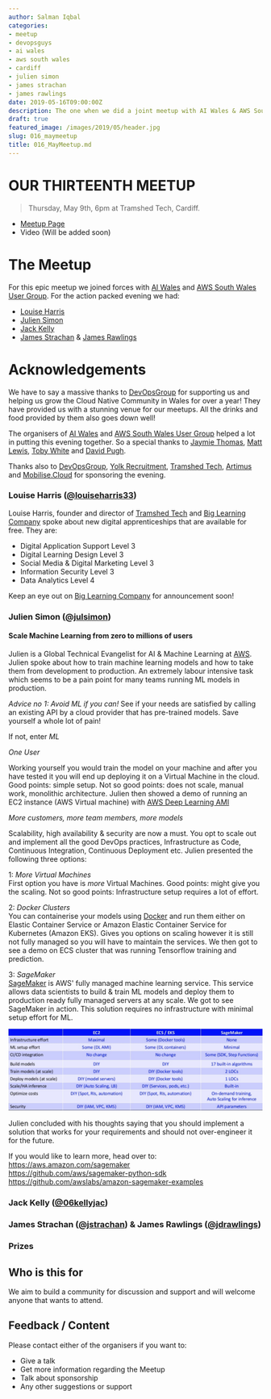 ```yaml
---
author: Salman Iqbal
categories:
- meetup
- devopsguys
- ai wales
- aws south wales
- cardiff
- julien simon
- james strachan
- james rawlings
date: 2019-05-16T09:00:00Z
description: The one when we did a joint meetup with AI Wales & AWS South Wales...
draft: true
featured_image: /images/2019/05/header.jpg
slug: 016_maymeetup
title: 016_MayMeetup.md
---
```


# OUR THIRTEENTH MEETUP

> Thursday, May 9th, 6pm at Tramshed Tech, Cardiff.

* [Meetup Page](https://www.meetup.com/Cloud-Native-Wales/events/csxbwqyzhbmb/)
* Video (Will be added soon)

# The Meetup

For this epic meetup we joined forces with [AI Wales](https://twitter.com/ai_wales) and [AWS South Wales User Group](https://twitter.com/AWSSWalesUG). For the action packed evening we had:
* [Louise Harris](https://twitter.com/louiseharris33)
* [Julien Simon](https://twitter.com/julsimon)
* [Jack Kelly](https://twitter.com/06kellyjac)
* [James Strachan](https://twitter.com/jstrachan) & [James Rawlings](https://twitter.com/jdrawlings)

# Acknowledgements

We have to say a massive thanks to [DevOpsGroup](https://twitter.com/DevOpsGroup) for supporting us and helping us grow the Cloud Native Community in Wales for over a year! They have provided us with a stunning venue for our meetups. All the drinks and food provided by them also goes down well!

The organisers of [AI Wales](https://twitter.com/ai_wales) and [AWS South Wales User Group](https://twitter.com/AWSSWalesUG) helped a lot in putting this evening together. So a special thanks to [Jaymie Thomas](https://twitter.com/jaymiethomas), [Matt Lewis](https://twitter.com/m_lewis), [Toby White](https://twitter.com/TobyARTIMUS) and [David Pugh](https://twitter.com/DavidPugh_DPA). 

Thanks also to [DevOpsGroup](https://twitter.com/DevOpsGroup), [Yolk Recruitment](https://twitter.com/Yolk_Recruit), [Tramshed Tech](https://twitter.com/TramshedTech), [Artimus](https://twitter.com/ARTIMUS_UK) and [Mobilise.Cloud](https://twitter.com/MobiliseCloud) for sponsoring the evening.

### Louise Harris ([@louiseharris33](https://twitter.com/louiseharris33))

Louise Harris, founder and director of [Tramshed Tech](https://www.tramshedtech.co.uk/) and [Big Learning Company](https://www.biglearningcompany.com/) spoke about new digital apprenticeships that are available for free. They are: 

* Digital Application Support Level 3
* Digital Learning Design Level 3
* Social Media & Digital Marketing Level 3
* Information Security Level 3
* Data Analytics Level 4

Keep an eye out on [Big Learning Company](https://www.biglearningcompany.com/) for announcement soon!

### Julien Simon ([@julsimon](https://twitter.com/julsimon))
#### Scale Machine Learning from zero to millions of users

Julien is a Global Technical Evangelist for AI & Machine Learning at [AWS](https://twitter.com/awscloud). Julien spoke about how to train machine learning models and how to take them from development to production. An extremely labour intensive task which seems to be a pain point for many teams running ML models in production.

_Advice no 1: Avoid ML if you can!_ See if your needs are satisfied by calling an existing API by a cloud provider that has pre-trained models. Save yourself a whole lot of pain!

If not, enter *ML*

*One User*

Working yourself you would train the model on your machine and after you have tested it you will end up deploying it on a Virtual Machine in the cloud. Good points: simple setup. Not so good points: does not scale, manual work, monolithic architecture. Julien then showed a demo of running an EC2 instance (AWS Virtual machine) with [AWS Deep Learning AMI](https://aws.amazon.com/machine-learning/amis/)

*More customers, more team members, more models*

Scalability, high availability & security are now a must. You opt to scale out and implement all the good DevOps practices, Infrastructure as Code, Continuous Integration, Continuous Deployment etc. Julien presented the following three options: 

1: _More Virtual Machines_  
First option you have is *more* Virtual Machines. Good points: might give you the scaling. Not so good points: Infrastructure setup requires a lot of effort.

2: _Docker Clusters_  
You can containerise your models using [Docker](https://www.docker.com/) and run them either on Elastic Container Service or Amazon Elastic Container Service for Kubernetes (Amazon EKS). Gives you options on scaling however it is still not fully managed so you will have to maintain the services. We then got to see a demo on ECS cluster that was running Tensorflow training and prediction.

3: _SageMaker_  
[SageMaker](https://docs.aws.amazon.com/sagemaker/latest/dg/whatis.html) is AWS' fully managed machine learning service. This service allows data scientists to build & train ML models and deploy them to production ready fully managed servers at any scale. We got to see SageMaker in action. This solution requires no infrastructure with minimal setup effort for ML. 

![Options Comparison](/static/images/2019/05/sagemakercomp.png)

Julien concluded with his thoughts saying that you should implement a solution that works for your requirements and should not over-engineer it for the future.

If you would like to learn more, head over to:
https://aws.amazon.com/sagemaker  
https://github.com/aws/sagemaker-python-sdk  
https://github.com/awslabs/amazon-sagemaker-examples   

### Jack Kelly ([@06kellyjac](https://twitter.com/06kellyjac))

### James Strachan ([@jstrachan](https://twitter.com/jstrachan)) & James Rawlings ([@jdrawlings](https://twitter.com/jdrawlings))


### Prizes

## Who is this for

We aim to build a community for discussion and support and will welcome anyone that wants to attend.

## Feedback / Content

Please contact either of the organisers if you want to:

* Give a talk
* Get more information regarding the Meetup
* Talk about sponsorship
* Any other suggestions or support

